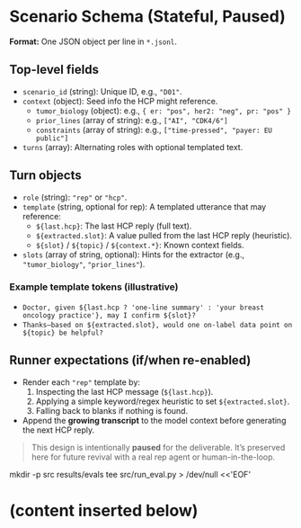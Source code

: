 # Scenario Schema (Stateful, Paused)

**Format:** One JSON object per line in `*.jsonl`.

## Top-level fields

- `scenario_id` (string): Unique ID, e.g., `"D01"`.
- `context` (object): Seed info the HCP might reference.
  - `tumor_biology` (object): e.g., `{ er: "pos", her2: "neg", pr: "pos" }`
  - `prior_lines` (array of string): e.g., `["AI", "CDK4/6"]`
  - `constraints` (array of string): e.g., `["time-pressed", "payer: EU public"]`
- `turns` (array): Alternating roles with optional templated text.

## Turn objects

- `role` (string): `"rep"` or `"hcp"`.
- `template` (string, optional for rep): A templated utterance that may reference:
  - `${last.hcp}`: The last HCP reply (full text).
  - `${extracted.slot}`: A value pulled from the last HCP reply (heuristic).
  - `${slot}` / `${topic}` / `${context.*}`: Known context fields.
- `slots` (array of string, optional): Hints for the extractor (e.g., `"tumor_biology"`, `"prior_lines"`).

### Example template tokens (illustrative)
- `Doctor, given ${last.hcp ? 'one-line summary' : 'your breast oncology practice'}, may I confirm ${slot}?`
- `Thanks—based on ${extracted.slot}, would one on-label data point on ${topic} be helpful?`

## Runner expectations (if/when re-enabled)

- Render each `"rep"` template by:
  1) Inspecting the last HCP message (`${last.hcp}`).
  2) Applying a simple keyword/regex heuristic to set `${extracted.slot}`.
  3) Falling back to blanks if nothing is found.
- Append the **growing transcript** to the model context before generating the next HCP reply.

> This design is intentionally **paused** for the deliverable. It’s preserved here for future revival with a real rep agent or human-in-the-loop.


mkdir -p src results/evals
tee src/run_eval.py > /dev/null <<'EOF'
# (content inserted below)
